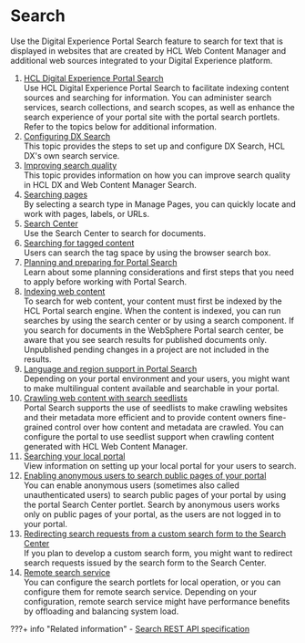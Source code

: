 # Search

Use the Digital Experience Portal Search feature to search for text that is displayed in websites that are created by HCL Web Content Manager and additional web sources integrated to your Digital Experience platform.


1.  [HCL Digital Experience Portal Search](../search/portal_search/index.md)  
Use HCL Digital Experience Portal Search to facilitate indexing content sources and searching for information. You can administer search services, search collections, and search scopes, as well as enhance the search experience of your portal site with the portal search portlets. Refer to the topics below for additional information.
2.  [Configuring DX Search](cfg_dx_search)<br>
This topic provides the steps to set up and configure DX Search, HCL DX's own search service.
3.  [Improving search quality](improving_search_quality)<br>
This topic provides information on how you can improve search quality in HCL DX and Web Content Manager Search.
4.  [Searching pages](mp_search_pages.md)  
By selecting a search type in Manage Pages, you can quickly locate and work with pages, labels, or URLs.
5.  [Search Center](../search/search_center/index.md)  
Use the Search Center to search for documents.
6.  [Searching for tagged content](tag_rate_search.md)  
Users can search the tag space by using the browser search box.
7.  [Planning and preparing for Portal Search](../search/planning_portal_search/index.md)  
Learn about some planning considerations and first steps that you need to apply before working with Portal Search.
8.  [Indexing web content](../search/indexing_webcontent/index.md)  
To search for web content, your content must first be indexed by the HCL Portal search engine. When the content is indexed, you can run searches by using the search center or by using a search component. If you search for documents in the WebSphere Portal search center, be aware that you see search results for published documents only. Unpublished pending changes in a project are not included in the results.
11.  [Language and region support in Portal Search](../search/language_region_support/index.md)  
Depending on your portal environment and your users, you might want to make multilingual content available and searchable in your portal.
12. [Crawling web content with search seedlists](../search/crawling_webcontent_seedbase/index.md)  
Portal Search supports the use of seedlists to make crawling websites and their metadata more efficient and to provide content owners fine-grained control over how content and metadata are crawled. You can configure the portal to use seedlist support when crawling content generated with HCL Web Content Manager.
13. [Searching your local portal](../search/searching_local_portal/index.md)  
View information on setting up your local portal for your users to search.
15. [Enabling anonymous users to search public pages of your portal](../search/enabling_anonymous_user/index.md)  
You can enable anonymous users \(sometimes also called unauthenticated users\) to search public pages of your portal by using the portal Search Center portlet. Search by anonymous users works only on public pages of your portal, as the users are not logged in to your portal.
17. [Redirecting search requests from a custom search form to the Search Center](redirect_search_custom_form.md)  
If you plan to develop a custom search form, you might want to redirect search requests issued by the search form to the Search Center.
18. [Remote search service](../search/remotesearch/index.md)  
You can configure the search portlets for local operation, or you can configure them for remote search service. Depending on your configuration, remote search service might have performance benefits by offloading and balancing system load.


???+ info "Related information"
    -   [Search REST API specification](../search/search-rest-api/index.md)